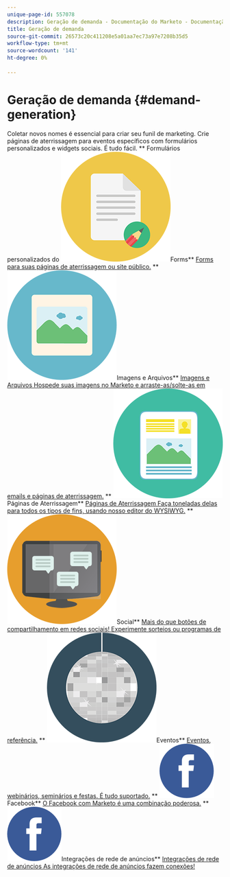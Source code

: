 ```yaml
---
unique-page-id: 557078
description: Geração de demanda - Documentação do Marketo - Documentação do produto
title: Geração de demanda
source-git-commit: 26573c20c411208e5a01aa7ec73a97e7208b35d5
workflow-type: tm+mt
source-wordcount: '141'
ht-degree: 0%

---
```



# Geração de demanda {#demand-generation}

Coletar novos nomes é essencial para criar seu funil de marketing. Crie páginas de aterrissagem para eventos específicos com formulários personalizados e widgets sociais. É tudo fácil.
** Formulários personalizados do ![Forms](assets/documents-bookmarks-16.png)Forms** [Forms para suas páginas de aterrissagem ou site público.](https://docs.marketo.com/display/DOCS/Forms)     ** ![Imagens e Arquivos](assets/graphic-design-tools-06.png)Imagens e Arquivos** [Imagens e Arquivos Hospede suas imagens no Marketo e arraste-as/solte-as em emails e páginas de aterrissagem.](https://docs.marketo.com/display/DOCS/Images+and+Files)     ** ![Páginas de Aterrissagem](assets/office-artboard-80.png)Páginas de Aterrissagem** [Páginas de Aterrissagem Faça toneladas delas para todos os tipos de fins, usando nosso editor do WYSIWYG.](https://docs.marketo.com/pages/viewpage.action?pageId=2359689)     ** ![Social](assets/chat-messages-18.png)Social** [Mais do que botões de compartilhamento em redes sociais! Experimente sorteios ou programas de referência.](https://docs.marketo.com/display/DOCS/Social)     ** ![Eventos](assets/party-10.png)Eventos** [Eventos, webinários, seminários e festas. É tudo suportado.](https://docs.marketo.com/pages/viewpage.action?pageId=2949755)     ** ![Facebook](assets/facebook-icon.png)Facebook** [O Facebook com Marketo é uma combinação poderosa.](https://docs.marketo.com/display/DOCS/Facebook)     ** ![Integrações de rede de anúncios](assets/facebook-icon.png)Integrações de rede de anúncios** [Integrações de rede de anúncios As integrações de rede de anúncios fazem conexões!](https://docs.marketo.com/display/DOCS/Ad+Network+Integrations)
